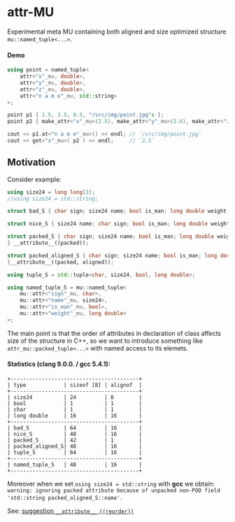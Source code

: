 # attr-MU
Experimental meta MU containing both aligned and size optimized structure `mu::named_tuple<...>`.

#### Demo
```C++
using point = named_tuple<
    attr<"x"_mu, double>,
    attr<"y"_mu, double>,
    attr<"z"_mu, double>,
    attr<"n a m e"_mu, std::string>
>;

point p1 { 1.5, 3.5, 0.5, "/src/img/point.jpg"s };
point p2 { make_attr<"x"_mu>(2.5), make_attr<"y"_mu>(2.6), make_attr<"z"_mu>(0.0) };

cout << p1.at<"n a m e"_mu>() << endl; // `/src/img/point.jpg`
cout << get<"x"_mu>( p2 ) << endl;     // `2.5`
```

## Motivation

Consider example:

```C++
using size24 = long long[3];
//using size24 = std::string;

struct bad_S { char sign; size24 name; bool is_man; long double weight; };

struct nice_S { size24 name; char sign; bool is_man; long double weight; };

struct packed_S { char sign; size24 name; bool is_man; long double weight;
} __attribute__((packed));

struct packed_aligned_S { char sign; size24 name; bool is_man; long double weight;
}__attribute__((packed, aligned));

using tuple_S = std::tuple<char, size24, bool, long double>;

using named_tuple_S = mu::named_tuple<
    mu::attr<"sign"_mu, char>,
    mu::attr<"name"_mu, size24>,
    mu::attr<"is_man"_mu, bool>,
    mu::attr<"weight"_mu, long double>
>;
```

The main point is that the order of attributes in declaration of class affects size of the structure in C++,
so we want to introduce something like `attr_mu::packed_tuple<...>` with named access to its elemets.

#### Statistics (clang 9.0.0. / gcc 5.4.1):

```
+-----------------------------------------+
| type            | sizeof [B] | alignof  |
+-----------------------------------------+
| size24          | 24         | 8        |
| bool            | 1          | 1        |
| char            | 1          | 1        |
| long double     | 16         | 16       |
+-----------------------------------------+
| bad_S           | 64         | 16       |
| nice_S          | 48         | 16       |
| packed_S        | 42         | 1        |
| packed_aligned_S| 48         | 16       |
| tuple_S         | 64         | 16       |
+-----------------------------------------+
| named_tuple_S   | 48         | 16       |
+-----------------------------------------+
```
Moreover when we set  `using size24 = std::string` with **gcc** we obtain: `warning: ignoring packed attribute because of unpacked non-POD field 'std::string packed_aligned_S::name'`.

See: [suggestion `__attribute__ ((reorder))`](https://gcc.gnu.org/bugzilla/show_bug.cgi?id=31176)
